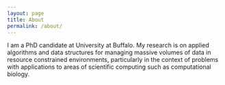 ```yaml
---
layout: page
title: About
permalink: /about/
---
```


I am a PhD candidate at University at Buffalo. My research is on applied algorithms and data structures for managing massive volumes of data in resource constrained environments, particularly in the context of problems with applications to areas of scientific computing such as computational biology.

<!-- My primary goals are both to design new algorithms that can be implemented efficiently in practice and to develop theoretical models that capture the aspects of data intensive problems important to system designers. Currently, my focus is on edge computing for mobile DNA analytics. -->
